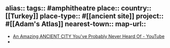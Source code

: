 alias::
tags:: #amphitheatre 
place::
country:: [[Turkey]] 
place-type:: #[[ancient site]] 
project:: #[[Adam's Atlas]] 
nearest-town::
map-url::
-
- [An Amazing ANCIENT CITY You've Probably Never Heard Of - YouTube](https://www.youtube.com/watch?v=UTTQkCY80Xc&feature=youtu.be)
-